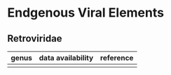 # Endgenous Viral Elements 

## Retroviridae

| genus | data availability | reference |
|---|---|---|
| | | |